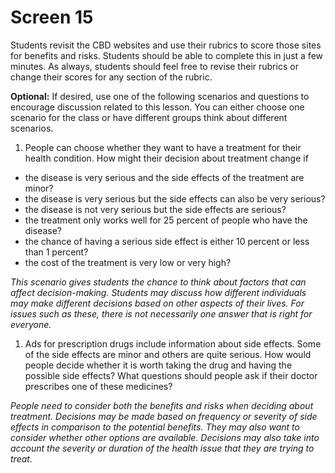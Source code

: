 # Screen 15

Students revisit the CBD websites and use their rubrics to score those sites for benefits and risks. Students should be able to complete this in just a few minutes. As always, students should feel free to revise their rubrics or change their scores for any section of the rubric.  

**Optional:** If desired, use one of the following scenarios and questions to encourage discussion related to this lesson. You can either choose one scenario for the class or have different groups think about different scenarios. 
<!--needs link(s)!-->

1. People can choose whether they want to have a treatment for their health condition. How might their decision about treatment change if

- the disease is very serious and the side effects of the treatment are minor?
- the disease is very serious but the side effects can also be very serious?
- the disease is not very serious but the side effects are serious?
- the treatment only works well for 25 percent of people who have the disease?
- the chance of having a serious side effect is either 10 percent or less than 1 percent?
- the cost of the treatment is very low or very high?

_This scenario gives students the chance to think about factors that can affect decision-making. Students may discuss how different individuals may make different decisions based on other aspects of their lives. For issues such as these, there is not necessarily one answer that is right for everyone._

1. Ads for prescription drugs include information about side effects. Some of the side effects are minor and others are quite serious. How would people decide whether it is worth taking the drug and having the possible side effects? What questions should people ask if their doctor prescribes one of these medicines?

_People need to consider both the benefits and risks when deciding about treatment. Decisions may be made based on frequency or severity of side effects in comparison to the potential benefits. They may also want to consider whether other options are available. Decisions may also take into account the severity or duration of the health issue that they are trying to treat._
